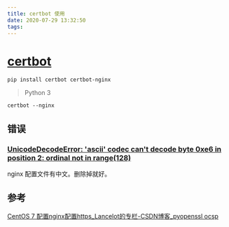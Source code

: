 ```yaml
---
title: certbot 使用
date: 2020-07-29 13:32:50
tags:
---
```


# [certbot](https://certbot.eff.org/)



<!--more-->

```
pip install certbot certbot-nginx 
```

> Python 3



```
certbot --nginx
```



## 错误

### [UnicodeDecodeError: 'ascii' codec can't decode byte 0xe6 in position 2: ordinal not in range(128)](https://www.childsay.com/certbot-nginx-https-ascii-error.html)

nginx 配置文件有中文。删除掉就好。



## 参考

 [CentOS 7 配置nginx配置https_Lancelot的专栏-CSDN博客_pyopenssl ocsp](https://blog.csdn.net/qq_14952889/article/details/81985496) 

